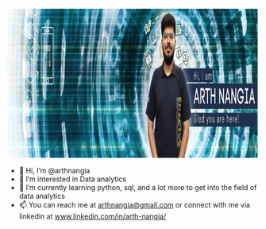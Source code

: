 <img src = "https://github.com/arthnangia/arthnangia/blob/main/Images/arthnangia.jpg" height = 300 width = 100%><img>

- 👋 Hi, I’m @arthnangia
- 👀 I’m interested in Data analytics
- 🌱 I’m currently learning python, sql, and a lot more to get into the field of data analytics
- 📫 You can reach me at arthnangia@gmail.com or connect with me via linkedin at www.linkedin.com/in/arth-nangia/

<!---
arthnangia/arthnangia is a ✨ special ✨ repository because its `README.md` (this file) appears on your GitHub profile.
You can click the Preview link to take a look at your changes.
--->
